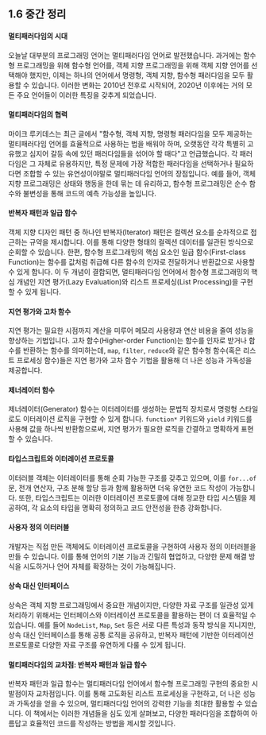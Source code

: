## 1.6 중간 정리

#### 멀티패러다임의 시대

오늘날 대부분의 프로그래밍 언어는 멀티패러다임 언어로 발전했습니다. 과거에는 함수형 프로그래밍을 위해 함수형 언어를, 객체 지향 프로그래밍을 위해 객체 지향 언어를 선택해야 했지만, 이제는 하나의 언어에서 명령형, 객체 지향, 함수형 패러다임을 모두 활용할 수 있습니다. 이러한 변화는 2010년 전후로 시작되어, 2020년 이후에는 거의 모든 주요 언어들이 이러한 특징을 갖추게 되었습니다.

#### 멀티패러다임의 협력

마이크 루키데스는 최근 글에서 "함수형, 객체 지향, 명령형 패러다임을 모두 제공하는 멀티패러다임 언어를 효율적으로 사용하는 법을 배워야 하며, 오랫동안 각각 특별히 고유했고 심지어 갈등 속에 있던 패러다임들을 섞어야 할 때다"고 언급했습니다. 각 패러다임은 그 자체로 유용하지만, 특정 문제에 가장 적합한 패러다임을 선택하거나 필요하다면 조합할 수 있는 유연성이야말로 멀티패러다임 언어의 장점입니다. 예를 들어, 객체 지향 프로그래밍은 상태와 행동을 한데 묶는 데 유리하고, 함수형 프로그래밍은 순수 함수와 불변성을 통해 코드의 예측 가능성을 높입니다.

#### 반복자 패턴과 일급 함수

객체 지향 디자인 패턴 중 하나인 반복자(Iterator) 패턴은 컬렉션 요소를 순차적으로 접근하는 규약을 제시합니다. 이를 통해 다양한 형태의 컬렉션 데이터를 일관된 방식으로 순회할 수 있습니다. 한편, 함수형 프로그래밍의 핵심 요소인 일급 함수(First-class Function)는 함수를 값처럼 취급해 다른 함수의 인자로 전달하거나 반환값으로 사용할 수 있게 합니다. 이 두 개념이 결합되면, 멀티패러다임 언어에서 함수형 프로그래밍의 핵심 개념인 지연 평가(Lazy Evaluation)와 리스트 프로세싱(List Processing)을 구현할 수 있게 됩니다.

#### 지연 평가와 고차 함수

지연 평가는 필요한 시점까지 계산을 미루어 메모리 사용량과 연산 비용을 줄여 성능을 향상하는 기법입니다. 고차 함수(Higher-order Function)는 함수를 인자로 받거나 함수를 반환하는 함수를 의미하는데, `map`, `filter`, `reduce`와 같은 함수형 함수(혹은 리스트 프로세싱 함수)들은 지연 평가와 고차 함수 기법을 활용해 더 나은 성능과 가독성을 제공합니다.

#### 제너레이터 함수

제너레이터(Generator) 함수는 이터레이터를 생성하는 문법적 장치로서 명령형 스타일로도 이터레이션 로직을 구현할 수 있게 합니다. `function*` 키워드와 `yield` 키워드를 사용해 값을 하나씩 반환함으로써, 지연 평가가 필요한 로직을 간결하고 명확하게 표현할 수 있습니다.

#### 타입스크립트와 이터레이션 프로토콜

이터러블 객체는 이터레이터를 통해 순회 가능한 구조를 갖추고 있으며, 이를 `for...of` 문, 전개 연산자, 구조 분해 할당 등과 함께 활용하면 더욱 유연한 코드 작성이 가능합니다. 또한, 타입스크립트는 이러한 이터레이션 프로토콜에 대해 정교한 타입 시스템을 제공하여, 각 요소의 타입을 명확히 정의하고 코드 안전성을 한층 강화합니다.

#### 사용자 정의 이터러블

개발자는 직접 만든 객체에도 이터레이션 프로토콜을 구현하여 사용자 정의 이터러블을 만들 수 있습니다. 이를 통해 언어의 기본 기능과 긴밀히 협업하고, 다양한 문제 해결 방식을 시도하거나 언어 자체를 확장하는 것이 가능해집니다.

#### 상속 대신 인터페이스

상속은 객체 지향 프로그래밍에서 중요한 개념이지만, 다양한 자료 구조를 일관성 있게 처리하기 위해서는 인터페이스와 이터레이션 프로토콜을 활용하는 편이 더 효율적일 수 있습니다. 예를 들어 `NodeList`, `Map`, `Set` 등은 서로 다른 특성과 동작 방식을 지니지만, 상속 대신 인터페이스를 통해 공통 로직을 공유하고, 반복자 패턴에 기반한 이터레이션 프로토콜로 다양한 자료 구조를 유연하게 다룰 수 있게 됩니다.

#### 멀티패러다임의 교차점: 반복자 패턴과 일급 함수

반복자 패턴과 일급 함수는 멀티패러다임 언어에서 함수형 프로그래밍 구현의 중요한 시발점이자 교차점입니다. 이를 통해 고도화된 리스트 프로세싱을 구현하고, 더 나은 성능과 가독성을 얻을 수 있으며, 멀티패러다임 언어의 강력한 기능을 최대한 활용할 수 있습니다. 이 책에서는 이러한 개념들을 심도 있게 살펴보고, 다양한 패러다임을 조합하여 아름답고 효율적인 코드를 작성하는 방법을 제시할 것입니다.

